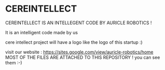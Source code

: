 # CEREINTELLECT
CEREINTELLECT IS AN INTELLEGENT CODE BY AURICLE ROBOTICS  !

It is an intelligent code made by us 

cere intellect project will have a logo like the logo of this startup :)


visit our website :  https://sites.google.com/view/auricle-robotics/home
MOST OF THE FILES ARE ATTACHED TO THIS REPOSITORY !
you can see them :-)


















